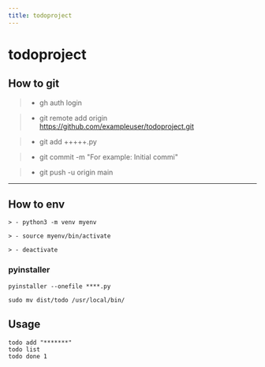 ```yaml
---
title: todoproject
---
```

# todoproject

## How to git

> - gh auth login

> - git remote add origin https://github.com/exampleuser/todoproject.git

> - git add +++++.py

> - git commit -m "For example: Initial commi"

> - git push -u origin main

---
## How to  env

```
> - python3 -m venv myenv

> - source myenv/bin/activate

> - deactivate
```

### pyinstaller

```
pyinstaller --onefile ****.py

sudo mv dist/todo /usr/local/bin/
```

## Usage
```
todo add "*******"
todo list
todo done 1
```



